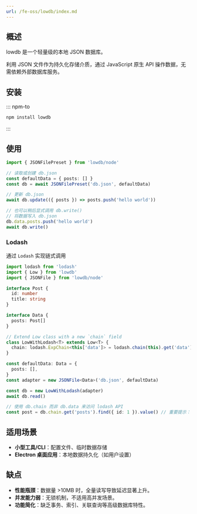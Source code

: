 ```yaml
---
url: /fe-oss/lowdb/index.md
---
```

&#x20;&#x20;

## 概述

lowdb 是一个轻量级的本地 JSON 数据库。

利用 JSON 文件作为持久化存储介质，通过 JavaScript 原生 API 操作数据，无需依赖外部数据库服务。

## 安装

::: npm-to

```sh
npm install lowdb
```

:::

## 使用

```ts
import { JSONFilePreset } from 'lowdb/node'

// 读取或创建 db.json
const defaultData = { posts: [] }
const db = await JSONFilePreset('db.json', defaultData)

// 更新 db.json
await db.update(({ posts }) => posts.push('hello world'))

// 也可以稍后显式调用 db.write()
// 将数据写入 db.json
db.data.posts.push('hello world')
await db.write()
```

### Lodash

通过 `Lodash` 实现链式调用

```ts
import lodash from 'lodash'
import { Low } from 'lowdb'
import { JSONFile } from 'lowdb/node'

interface Post {
  id: number
  title: string
}

interface Data {
  posts: Post[]
}

// Extend Low class with a new `chain` field
class LowWithLodash<T> extends Low<T> {
  chain: lodash.ExpChain<this['data']> = lodash.chain(this).get('data')
}

const defaultData: Data = {
  posts: [],
}
const adapter = new JSONFile<Data>('db.json', defaultData)

const db = new LowWithLodash(adapter)
await db.read()

// 使用 db.chain 而非 db.data 来访问 lodash API
const post = db.chain.get('posts').find({ id: 1 }).value() // 重要提示：必须调用value()以执行链式操作
```

## 适用场景

* **小型工具/CLI**：配置文件、临时数据存储
* **Electron 桌面应用**：本地数据持久化（如用户设置）

## 缺点

* **性能瓶颈**：数据量 >10MB 时，全量读写导致延迟显著上升。
* **并发能力弱**：无锁机制，不适用高并发场景。
* **功能简化**：缺乏事务、索引、关联查询等高级数据库特性。
